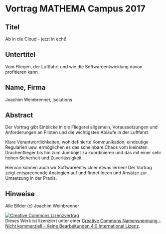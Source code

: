 Vortrag MATHEMA Campus 2017
===========================

Titel
-----
Ab in die Cloud - jetzt in echt!

Untertitel
----------
Vom Fliegen, der Luftfahrt und wie die Softwareentwicklung davon profitieren kann.

Name, Firma
-----------
Joachim Weinbrenner, jsolutions

Abstract
--------
Der Vortrag gibt Einblicke in die Fliegerei allgemein, Voraussetzungen
und Anforderungen an Piloten und die wichtigsten Abläufe in der Luftfahrt.

Klare Verantwortlichkeiten, wohldefinierte Kommunikation, eindeutige
Regularien usw. ermöglichen es das scheinbare Chaos vom kleinsten
Drachenflieger bis hin zum Jumbojet zu koordinieren und das mit einer
sehr hohen Sicherheit und Zuverlässigkeit.

Hiervon können auch wir Softwareentwickler etwas lernen! Der Vortrag zeigt
entsprechende Analogien auf und findet Ideen und Ansätze zur Umsetzung in
der Praxis.

Hinweise
--------
Alle Bilder (c) Joachim Weinbrenner

<a rel="license" href="http://creativecommons.org/licenses/by-nc-nd/4.0/"><img alt="Creative Commons Lizenzvertrag" style="border-width:0" src="https://i.creativecommons.org/l/by-nc-nd/4.0/88x31.png" /></a><br />Dieses Werk ist lizenziert unter einer <a rel="license" href="http://creativecommons.org/licenses/by-nc-nd/4.0/">Creative Commons Namensnennung - Nicht kommerziell - Keine Bearbeitungen 4.0 International Lizenz</a>.

